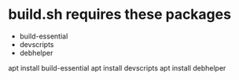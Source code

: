 # build.sh requires these packages
- build-essential
- devscripts
- debhelper

apt install build-essential
apt install devscripts
apt install debhelper
